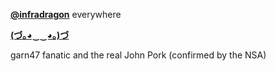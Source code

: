 **[@infradragon](https://discord.com/users/580483129161154610)** everywhere

**[(づ｡◕‿‿◕｡)づ](https://infradragon.com/)**

garn47 fanatic and the real John Pork (confirmed by the NSA)
